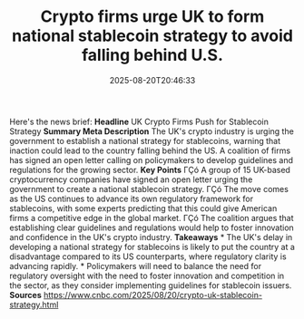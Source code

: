﻿---
title: "Crypto firms urge UK to form national stablecoin strategy to avoid falling behind U.S."
date: "2025-08-20T20:46:33"
category: "Markets"
summary: ""
slug: "crypto firms urge uk to form national stablecoin strategy to"
source_urls:
  - "https://www.cnbc.com/2025/08/20/crypto-uk-stablecoin-strategy.html"
seo:
  title: "Crypto firms urge UK to form national stablecoin strategy to avoid falling behind U.S. | Hash n Hedge"
  description: ""
  keywords: ["news", "markets", "brief"]
---
Here's the news brief:  **Headline** UK Crypto Firms Push for Stablecoin Strategy  **Summary Meta Description** The UK's crypto industry is urging the government to establish a national strategy for stablecoins, warning that inaction could lead to the country falling behind the US. A coalition of firms has signed an open letter calling on policymakers to develop guidelines and regulations for the growing sector.  **Key Points**  ΓÇó A group of 15 UK-based cryptocurrency companies have signed an open letter urging the government to create a national stablecoin strategy. ΓÇó The move comes as the US continues to advance its own regulatory framework for stablecoins, with some experts predicting that this could give American firms a competitive edge in the global market. ΓÇó The coalition argues that establishing clear guidelines and regulations would help to foster innovation and confidence in the UK's crypto industry.  **Takeaways**  * The UK's delay in developing a national strategy for stablecoins is likely to put the country at a disadvantage compared to its US counterparts, where regulatory clarity is advancing rapidly. * Policymakers will need to balance the need for regulatory oversight with the need to foster innovation and competition in the sector, as they consider implementing guidelines for stablecoin issuers.  **Sources** https://www.cnbc.com/2025/08/20/crypto-uk-stablecoin-strategy.html 
